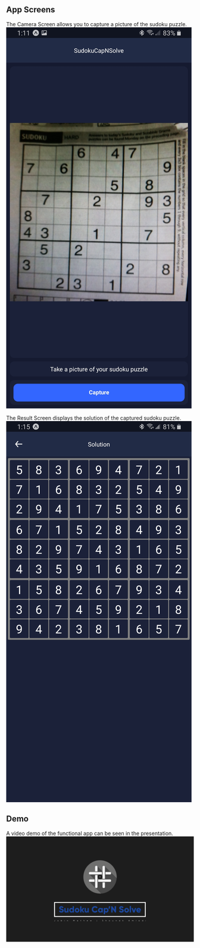 ## App Screens

The Camera Screen allows you to capture a picture of the sudoku puzzle.
![Camera Screen](./images/6.jpg)

The Result Screen displays the solution of the captured sudoku puzzle.
![Result Screen](./images/7.jpg)

## Demo
A video demo of the functional app can be seen in the presentation.
[![Presentation/Demo Video](./images/thumbnail.png)](./Demo.m4v?raw=true)
